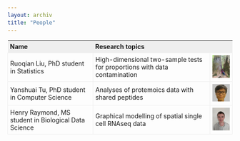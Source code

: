 ```yaml
---
layout: archiv
title: "People"
---
```


<style>
table{
  border-collapse: collapse;
  border-spacing: 0;
}

th{
  background-color: #eeeeee;
  padding: 5px;
}

td{
  border: 1px solid #eeeeee;
  padding: 5px;
}
</style>

| Name | Research topics | |
| :--- | :---- | :---- |
| Ruoqian Liu, PhD student in Statistics | High-dimensional two-sample tests for proportions with data contamination | <img width="100" src="../photos/ruoqian.jpg"> |
| Yanshuai Tu, PhD student in Computer Science | Analyses of protemoics data with shared peptides | <img width="100" src="../photos/yanshuai.jpg"> |
| Henry Raymond, MS student in Biological Data Science | Graphical modelling of spatial single cell RNAseq data | <img width="100" src="../photos/henry.jpg">
